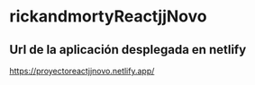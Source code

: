 # rickandmortyReactjjNovo
## Url de la aplicación desplegada en netlify  
https://proyectoreactjjnovo.netlify.app/
